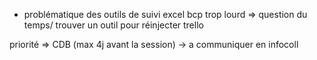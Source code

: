 

* problématique des outils de suivi
excel bcp trop lourd => question du temps/
trouver un outil pour réinjecter trello

priorité => CDB (max 4j avant la session)
-> a communiquer en infocoll
